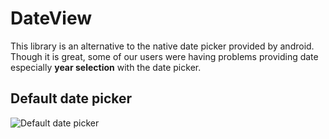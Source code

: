 # DateView
This library is an alternative to the native date picker provided by android. Though it is great, some of our users were having problems providing date especially **year selection** with the date picker.

## Default date picker

![Default date picker](/images/date-picker-default.ng)
